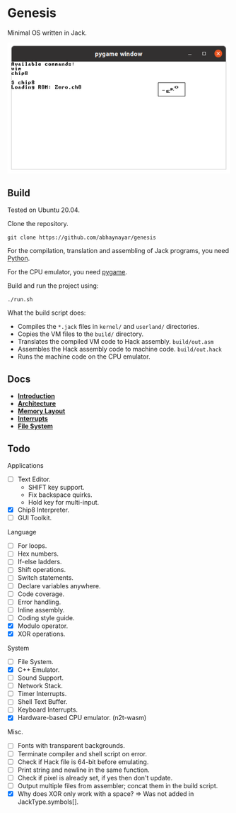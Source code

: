 # Genesis

Minimal OS written in Jack.

![](images/ch8-demo.png)

## Build

Tested on Ubuntu 20.04.

Clone the repository.

```
git clone https://github.com/abhaynayar/genesis
```

For the compilation, translation and assembling of Jack programs, you need
[Python](https://www.python.org/downloads/).

For the CPU emulator, you need
[pygame](https://www.pygame.org/).

Build and run the project using:

```
./run.sh
```

What the build script does:
- Compiles the `*.jack` files in `kernel/` and `userland/` directories.
- Copies the VM files to the `build/` directory.
- Translates the compiled VM code to Hack assembly. `build/out.asm`
- Assembles the Hack assembly code to machine code. `build/out.hack`
- Runs the machine code on the CPU emulator.

## Docs

* **[Introduction](docs/introduction.md)**
* **[Architecture](docs/architecture.md)**
* **[Memory Layout](docs/memory-layout.md)**
* **[Interrupts](docs/interrupts.md)**
* **[File System](docs/file-system.md)**

## Todo

Applications

- [ ] Text Editor.
	- SHIFT key support.
	- Fix backspace quirks.
	- Hold key for multi-input.
- [x] Chip8 Interpreter.
- [ ] GUI Toolkit.

Language

- [ ] For loops.
- [ ] Hex numbers.
- [ ] If-else ladders.
- [ ] Shift operations.
- [ ] Switch statements.
- [ ] Declare variables anywhere.
- [ ] Code coverage.
- [ ] Error handling.
- [ ] Inline assembly.
- [ ] Coding style guide.
- [x] Modulo operator.
- [x] XOR operations.

System

- [ ] File System.
- [x] C++ Emulator.
- [ ] Sound Support.
- [ ] Network Stack.
- [ ] Timer Interrupts.
- [ ] Shell Text Buffer.
- [ ] Keyboard Interrupts.
- [x] Hardware-based CPU emulator. (n2t-wasm)

Misc.

- [ ] Fonts with transparent backgrounds.
- [ ] Terminate compiler and shell script on error.
- [ ] Check if Hack file is 64-bit before emulating.
- [ ] Print string and newline in the same function.
- [ ] Check if pixel is already set, if yes then don't update.
- [ ] Output multiple files from assembler; concat them in the build script.
- [x] Why does XOR only work with a space? => Was not added in JackType.symbols[].
